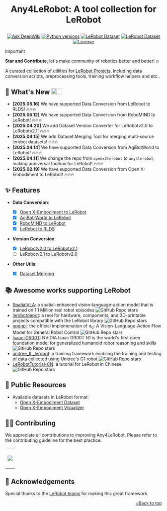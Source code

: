 <h1 align="center">
    <p>Any4LeRobot: A tool collection for LeRobot</p>
</h1>

<div align="center">

[![Ask DeepWiki](https://deepwiki.com/badge.svg)](https://deepwiki.com/Tavish9/any4lerobot)
[![Python versions](https://img.shields.io/pypi/pyversions/lerobot)](https://www.python.org/downloads/)
[![LeRobot Dataset](https://img.shields.io/badge/dynamic/json?url=https://api.github.com/repos/tavish9/any4lerobot/commits?per_page=1&query=$[0].commit.committer.date&label=LeRobot&color=blue)](https://github.com/huggingface/lerobot)
[![LeRobot Dataset](https://img.shields.io/badge/LeRobot%20Dataset-v2.1-ff69b4.svg)](https://github.com/huggingface/lerobot/pull/711)
[![License](https://img.shields.io/badge/License-MIT-green.svg)](https://opensource.org/licenses/MIT)

</div>

> [!IMPORTANT]
>
> **Star and Contribute**, let's make community of robotics better and better! 🔥

A curated collection of utilities for [LeRobot Projects](https://github.com/huggingface/lerobot), including data conversion scripts, preprocessing tools, training workflow helpers and etc..

## 🚀 What's New <a><img width="35" height="20" src="https://user-images.githubusercontent.com/12782558/212848161-5e783dd6-11e8-4fe0-bbba-39ffb77730be.png"></a>

- **\[2025.05.16\]** We have supported Data Conversion from LeRobot to RLDS! 🔥🔥🔥
- **\[2025.05.12\]** We have supported Data Conversion from RoboMIND to LeRobot! 🔥🔥🔥
- **\[2025.04.20\]** We add Dataset Version Converter for LeRobotv2.0 to LeRobotv2.1! 🔥🔥🔥
- **\[2025.04.15\]** We add Dataset Merging Tool for merging multi-source lerobot datasets! 🔥🔥🔥
- **\[2025.04.14\]** We have supported Data Conversion from AgiBotWorld to LeRobot! 🔥🔥🔥
- **\[2025.04.11\]** We change the repo from `openx2lerobot` to `any4lerobot`, making a ​​universal toolbox for LeRobot​​! 🔥🔥🔥
- **\[2025.02.19\]** We have supported Data Conversion from Open X-Embodiment to LeRobot! 🔥🔥🔥

## ✨ Features

- ​**​Data Conversion​**​:

  - [x] [Open X-Embodiment to LeRobot](./openx2lerobot/README.md)
  - [x] [AgiBot-World to LeRobot](./agibot2lerobot/README.md)
  - [x] [RoboMIND to LeRobot](./robomind2lerobot/README.md)
  - [x] [LeRobot to RLDS](./lerobot2rlds/README.md)

- ​**Version Conversion​**​:

  - [x] [LeRobotv2.0 to LeRobotv2.1](./utils/version_convert/README.md)
  - [ ] LeRobotv2.1 to LeRobotv2.0

- **Other Utils**:
  - [x] [Dataset Merging](./utils/dataset_merging/README.md)

## 📚 Awesome works supporting LeRobot

- [SpatialVLA](https://github.com/SpatialVLA/SpatialVLA): a spatial-enhanced vision-language-action model that is trained on 1.1 Million real robot episodes ![GitHub Repo stars](https://img.shields.io/github/stars/SpatialVLA/SpatialVLA)
- [lerobotdepot](https://github.com/maximilienroberti/lerobotdepot): a reoi for hardware, components, and 3D-printable projects compatible with the LeRobot library ![GitHub Repo stars](https://img.shields.io/github/stars/maximilienroberti/lerobotdepot)
- [openpi](https://github.com/Physical-Intelligence/openpi): the official implemenation of $π_0$: A Vision-Language-Action Flow Model for General Robot Control ![GitHub Repo stars](https://img.shields.io/github/stars/Physical-Intelligence/openpi)
- [Isaac-GR00T](https://github.com/NVIDIA/Isaac-GR00T): NVIDIA Isaac GR00T N1 is the world's first open foundation model for generalized humanoid robot reasoning and skills ![GitHub Repo stars](https://img.shields.io/github/stars/NVIDIA/Isaac-GR00T)
- [unitree_IL_lerobot](https://github.com/unitreerobotics/unitree_IL_lerobot): a training framework enabling the training and testing of data collected using Unitree's G1 robot ![GitHub Repo stars](https://img.shields.io/github/stars/unitreerobotics/unitree_IL_lerobot)
- [LeRobotTutorial-CN](https://github.com/CSCSX/LeRobotTutorial-CN): a tutorial for LeRobot in Chinese ![GitHub Repo stars](https://img.shields.io/github/stars/CSCSX/LeRobotTutorial-CN)

## 📂 Public Resources

- Available datasets in LeRobot format:
  - [Open X-Embodiment Dataset](https://huggingface.co/IPEC-COMMUNITY)
  - [Open X-Embodiment Visualizer](https://huggingface.co/spaces/IPEC-COMMUNITY/openx_dataset_lerobot_v2.0)

## 👷‍♂️ Contributing

We appreciate all contributions to improving Any4LeRobot. Please refer to the contributing guideline for the best practice.

<a href="https://github.com/Tavish9/any4lerobot/graphs/contributors" target="_blank">
  <table>
    <tr>
      <th colspan="2">
        <br><img src="https://contrib.rocks/image?repo=tavish9/any4lerobot"><br><br>
      </th>
    </tr>
  </table>
</a>

## 🤝 Acknowledgements

Special thanks to the [LeRobot teams](https://github.com/huggingface/lerobot) for making this great framework.

<p align="right"><a href="#top">🔝Back to top</a></p>
